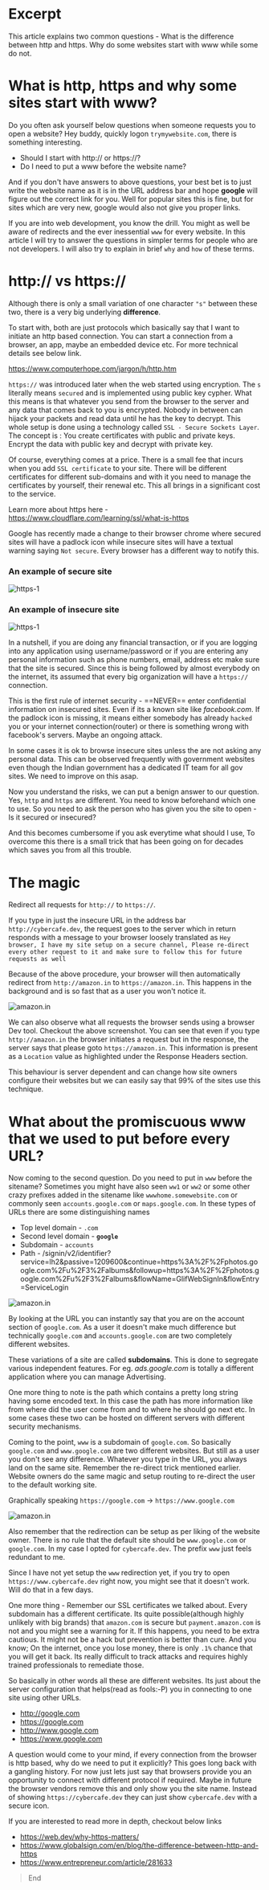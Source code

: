 # Excerpt
This article explains two common questions - What is the difference between http and https. Why do some websites start with www while some do not.

# What is http, https and why some sites start with www?

Do you often ask yourself below questions when someone requests you to open a website? Hey buddy, quickly logon `trymywebsite.com`, there is something interesting.
* Should I start with http:// or https://?
* Do I need to put a www before the website name?

And if you don't have answers to above questions, your best bet is to just write the website name as it is in the URL address bar and hope **google** will figure out the correct link for you. Well for popular sites this is fine, but for sites which are very new, google would also not give you proper links.

If you are into web development, you know the drill. You might as well be aware of redirects and the ever inessential `www` for every website. In this article I will try to answer the questions in simpler terms for people who are not developers. I will also try to explain in brief `why` and `how` of these terms.

# http:// vs https://
Although there is only a small variation of one character `"s"` between these two, there is a very big underlying **difference**.

To start with, both are just protocols which basically say that I want to initiate an http based connection. You can start a connection from a browser, an app, maybe an embedded device etc. For more technical details see below link.

https://www.computerhope.com/jargon/h/http.htm

`https://` was introduced later when the web started using encryption. The `s` literally means `secured` and is implemented using public key cypher. What this means is that whatever you send from the browser to the server and any data that comes back to you is encrypted. Nobody in between can hijack your packets and read data until he has the key to decrypt. This whole setup is done using a technology called `SSL - Secure Sockets Layer`. The concept is : You create certificates with public and private keys. Encrypt the data with public key and decrypt with private key.

Of course, everything comes at a price. There is a small fee that incurs when you add `SSL certificate` to your site. There will be different certificates for different sub-domains and with it you need to manage the certificates by yourself, their renewal etc. This all brings in a significant cost to the service.

Learn more about https here - https://www.cloudflare.com/learning/ssl/what-is-https

Google has recently made a change to their browser chrome where secured sites will have a padlock icon while insecure sites will have a textual warning saying `Not secure`. Every browser has a different way to notify this.

### An example of secure site
![https-1](./images/http-vs-https-for-beginners/https-1.png)

### An example of insecure site
![https-1](./images/http-vs-https-for-beginners/http.png)

In a nutshell, if you are doing any financial transaction, or if you are logging into any application using username/password or if you are entering any personal information such as phone numbers, email, address etc make sure that the site is secured. Since this is being followed by almost everybody on the internet, its assumed that every big organization will have a `https://` connection. 

This is the first rule of internet security - ==NEVER== enter confidential information on insecured sites. Even if its a known site like *facebook.com*. If the padlock icon is missing, it means either somebody has already `hacked` you or your internet connection(router) or there is something wrong with facebook's servers. Maybe an ongoing attack.


In some cases it is ok to browse insecure sites unless the are not asking any personal data. This can be observed frequently with government websites even though the Indian government has a dedicated IT team for all gov sites. We need to improve on this asap.

Now you understand the risks, we can put a benign answer to our question. Yes, `http` and `https` are different. You need to know beforehand which one to use. So you need to ask the person who has given you the site to open - Is it secured or insecured? 

And this becomes cumbersome if you ask everytime what should I use, To overcome this there is a small trick that has been going on for decades which saves you from all this trouble.

# The magic
Redirect all requests for `http://` to `https://`.

If you type in just the insecure URL in the address bar `http://cybercafe.dev`, the request goes to the server which in return responds with a message to your browser loosely translated as `Hey browser, I have my site setup on a secure channel, Please re-direct every other request to it and make sure to follow this for future requests as well`

Because of the above procedure, your browser will then automatically redirect from `http://amazon.in` to `https://amazon.in`. This happens in the background and is so fast that as a user you won't notice it.

![amazon.in](./images/http-vs-https-for-beginners/amazon.in_large.png)

We can also observe what all requests the browser sends using a browser Dev tool. Checkout the above screenshot. You can see that even if you type `http://amazon.in` the browser initiates a request but in the response, the server says that please goto `https://amazon.in`. This information is present as a `Location` value as highlighted under the Response Headers section.

This behaviour is server dependent and can change how site owners configure their websites but we can easily say that 99% of the sites use this technique.

# What about the promiscuous www that we used to put before every URL?

Now coming to the second question. Do you need to put in `www` before the sitename? Sometimes you might have also seen `ww1` or `ww2` or some other crazy prefixes added in the sitename like `wwwhome.somewebsite.com` or commonly seen `accounts.google.com` or `maps.google.com`. In these types of URLs there are some distinguishing names
* Top level domain - `.com`
* Second level domain - **`google`**
* Subdomain - `accounts`
* Path - /signin/v2/identifier?service=lh2&passive=1209600&continue=https%3A%2F%2Fphotos.google.com%2Fu%2F3%2Falbums&followup=https%3A%2F%2Fphotos.google.com%2Fu%2F3%2Falbums&flowName=GlifWebSignIn&flowEntry=ServiceLogin

![amazon.in](./images/http-vs-https-for-beginners/accounts.google.com.png)

By looking at the URL you can instantly say that you are on the account section of `google.com`. As a user it doesn't make much difference but technically `google.com` and `accounts.google.com` are two completely different websites. 

These variations of a site are called **subdomains**. This is done to segregate various independent features. For eg. *ads.google.com* is totally a different application where you can manage Advertising.

One more thing to note is the path which contains a pretty long string having some encoded text. In this case the path has more information like from where did the user come from and to where he should go next etc. In some cases these two can be hosted on different servers with different security mechanisms. 

Coming to the point, `www` is a subdomain of `google.com`. So basically `google.com` and `www.google.com` are two different websites. But still as a user you don't see any difference. Whatever you type in the URL, you always land on the same site. Remember the re-direct trick mentioned earlier. Website owners do the same magic and setup routing to re-direct the user to the default working site.

Graphically speaking
`https://google.com` -> `https://www.google.com`


![amazon.in](./images/http-vs-https-for-beginners/google_to_www.png)

Also remember that the redirection can be setup as per liking of the website owner. There is no rule that the default site should be `www.google.com` or `google.com`. In my case I opted for `cybercafe.dev`. The  prefix `www` just feels redundant to me.

Since I have not yet setup the `www` redirection yet, if you try to open `https://www.cybercafe.dev` right now, you might see that it doesn't work. Will do that in a few days.

One more thing - Remember our SSL certificates we talked about. Every subdomain has a different certificate. Its quite possible(although highly unlikely with big brands) that `amazon.com` is secure but `payment.amazon.com` is not and you might see a warning for it. If this happens, you need to be extra cautious. It might not be a hack but prevention is better than cure. And you know; On the internet, once you lose money, there is only `.1%` chance that you will get it back. Its really difficult to track attacks and requires highly trained professionals to remediate those.

So basically in other words all these are different websites. Its just about the server configuration that helps(read as fools:-P) you in connecting to one site using other URLs.
* http://google.com
* https://google.com
* http://www.google.com
* https://www.google.com

A question would come to your mind, if every connection from the browser is http based, why do we need to put it explicitly? This goes long back with a gangling history. For now just lets just say that browsers provide you an opportunity to connect with different protocol if required. Maybe in future the browser vendors remove this and only show you the site name. Instead of showing `https://cybercafe.dev` they can just show `cybercafe.dev` with a secure icon.

If you are interested to read more in depth, checkout below links

* https://web.dev/why-https-matters/
* https://www.globalsign.com/en/blog/the-difference-between-http-and-https
* https://www.entrepreneur.com/article/281633

> End


